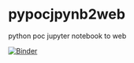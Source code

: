 # pypocjpynb2web
python poc jupyter notebook to web

[![Binder](https://mybinder.org/badge_logo.svg)](https://mybinder.org/v2/gh/baburajambalam/pypocjpynb2web.git/master?urlpath=%2Fvoila%2Frender%2Fwidgets_all.ipynb)
